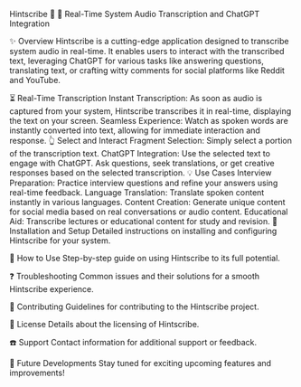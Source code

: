Hintscribe :microphone: :speech_balloon:
Real-Time System Audio Transcription and ChatGPT Integration

:sparkles: Overview
Hintscribe is a cutting-edge application designed to transcribe system audio in real-time. It enables users to interact with the transcribed text, leveraging ChatGPT for various tasks like answering questions, translating text, or crafting witty comments for social platforms like Reddit and YouTube.

:hourglass_flowing_sand: Real-Time Transcription
Instant Transcription: As soon as audio is captured from your system, Hintscribe transcribes it in real-time, displaying the text on your screen.
Seamless Experience: Watch as spoken words are instantly converted into text, allowing for immediate interaction and response.
:point_up_2: Select and Interact
Fragment Selection: Simply select a portion of the transcription text.
ChatGPT Integration: Use the selected text to engage with ChatGPT. Ask questions, seek translations, or get creative responses based on the selected transcription.
:bulb: Use Cases
Interview Preparation: Practice interview questions and refine your answers using real-time feedback.
Language Translation: Translate spoken content instantly in various languages.
Content Creation: Generate unique content for social media based on real conversations or audio content.
Educational Aid: Transcribe lectures or educational content for study and revision.
:wrench: Installation and Setup
Detailed instructions on installing and configuring Hintscribe for your system.

:book: How to Use
Step-by-step guide on using Hintscribe to its full potential.

:question: Troubleshooting
Common issues and their solutions for a smooth Hintscribe experience.

:raising_hand: Contributing
Guidelines for contributing to the Hintscribe project.

:memo: License
Details about the licensing of Hintscribe.

:phone: Support
Contact information for additional support or feedback.

:star2: Future Developments
Stay tuned for exciting upcoming features and improvements!

